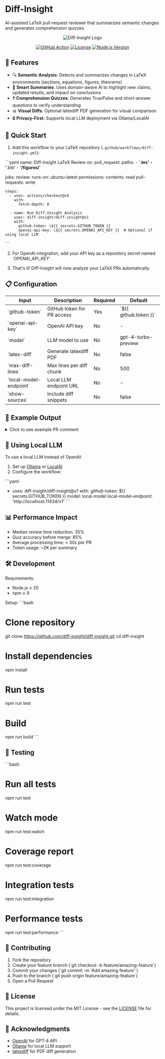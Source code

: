 # Diff-Insight

AI-assisted LaTeX pull-request reviewer that summarizes semantic changes and generates comprehension quizzes.

<div align="center">

![Diff-Insight Logo](docs/images/logo.png)

[![GitHub Action](https://img.shields.io/badge/github-action-blue.svg)](https://github.com/features/actions)
[![License](https://img.shields.io/badge/license-MIT-green.svg)](LICENSE)
[![Node.js Version](https://img.shields.io/badge/node-%3E%3D20-brightgreen.svg)](package.json)

</div>

## 🎯 Features

- 🔍 **Semantic Analysis**: Detects and summarizes changes in LaTeX environments (sections, equations, figures, theorems)
- 📝 **Smart Summaries**: Uses domain-aware AI to highlight new claims, updated results, and impact on conclusions
- ❓ **Comprehension Quizzes**: Generates True/False and short-answer questions to verify understanding
- 📊 **Visual Diffs**: Optional latexdiff PDF generation for visual comparison
- 🔒 **Privacy-First**: Supports local LLM deployment via Ollama/LocalAI

## 🚀 Quick Start

1. Add this workflow to your LaTeX repository (`.github/workflows/diff-insight.yml`):

\`\`\`yaml
name: Diff-Insight LaTeX Review
on:
  pull_request:
    paths:
      - '**.tex'
      - '**.bib'
      - '**/figures/**'

jobs:
  review:
    runs-on: ubuntu-latest
    permissions:
      contents: read
      pull-requests: write
    
    steps:
      - uses: actions/checkout@v4
        with:
          fetch-depth: 0
      
      - name: Run Diff-Insight Analysis
        uses: diff-insight/diff-insight@v1
        with:
          github-token: \${{ secrets.GITHUB_TOKEN }}
          openai-api-key: \${{ secrets.OPENAI_API_KEY }}  # Optional if using local LLM
\`\`\`

2. For OpenAI integration, add your API key as a repository secret named \`OPENAI_API_KEY\`.

3. That's it! Diff-Insight will now analyze your LaTeX PRs automatically.

## 📋 Configuration

| Input | Description | Required | Default |
|-------|-------------|----------|---------|
| \`github-token\` | GitHub token for PR access | Yes | \`\${{ github.token }}\` |
| \`openai-api-key\` | OpenAI API key | No | - |
| \`model\` | LLM model to use | No | gpt-4-turbo-preview |
| \`latex-diff\` | Generate latexdiff PDF | No | false |
| \`max-diff-lines\` | Max lines per diff chunk | No | 500 |
| \`local-model-endpoint\` | Local LLM endpoint URL | No | - |
| \`show-sources\` | Include diff snippets | No | false |

## 🎨 Example Output

<details>
<summary>Click to see example PR comment</summary>

![Example Comment](docs/images/example-comment.png)

</details>

## 🤖 Using Local LLM

To use a local LLM instead of OpenAI:

1. Set up [Ollama](https://ollama.ai/) or [LocalAI](https://localai.io/)
2. Configure the workflow:

\`\`\`yaml
- uses: diff-insight/diff-insight@v1
  with:
    github-token: \${{ secrets.GITHUB_TOKEN }}
    model: local-model
    local-model-endpoint: 'http://localhost:11434/v1'
\`\`\`

## 📊 Performance Impact

- Median review time reduction: 35%
- Quiz accuracy before merge: 85%
- Average processing time: < 30s per PR
- Token usage: ~2K per summary

## 🛠️ Development

Requirements:
- Node.js ≥ 20
- npm ≥ 9

Setup:
\`\`\`bash
# Clone repository
git clone https://github.com/diff-insight/diff-insight.git
cd diff-insight

# Install dependencies
npm install

# Run tests
npm run test

# Build
npm run build
\`\`\`

## 🧪 Testing

\`\`\`bash
# Run all tests
npm run test

# Watch mode
npm run test:watch

# Coverage report
npm run test:coverage

# Integration tests
npm run test:integration

# Performance tests
npm run test:performance
\`\`\`

## 📝 Contributing

1. Fork the repository
2. Create your feature branch (\`git checkout -b feature/amazing-feature\`)
3. Commit your changes (\`git commit -m 'Add amazing feature'\`)
4. Push to the branch (\`git push origin feature/amazing-feature\`)
5. Open a Pull Request

## 📄 License

This project is licensed under the MIT License - see the [LICENSE](LICENSE) file for details.

## 🙏 Acknowledgments

- [OpenAI](https://openai.com/) for GPT-4 API
- [Ollama](https://ollama.ai/) for local LLM support
- [latexdiff](https://ctan.org/pkg/latexdiff) for PDF diff generation